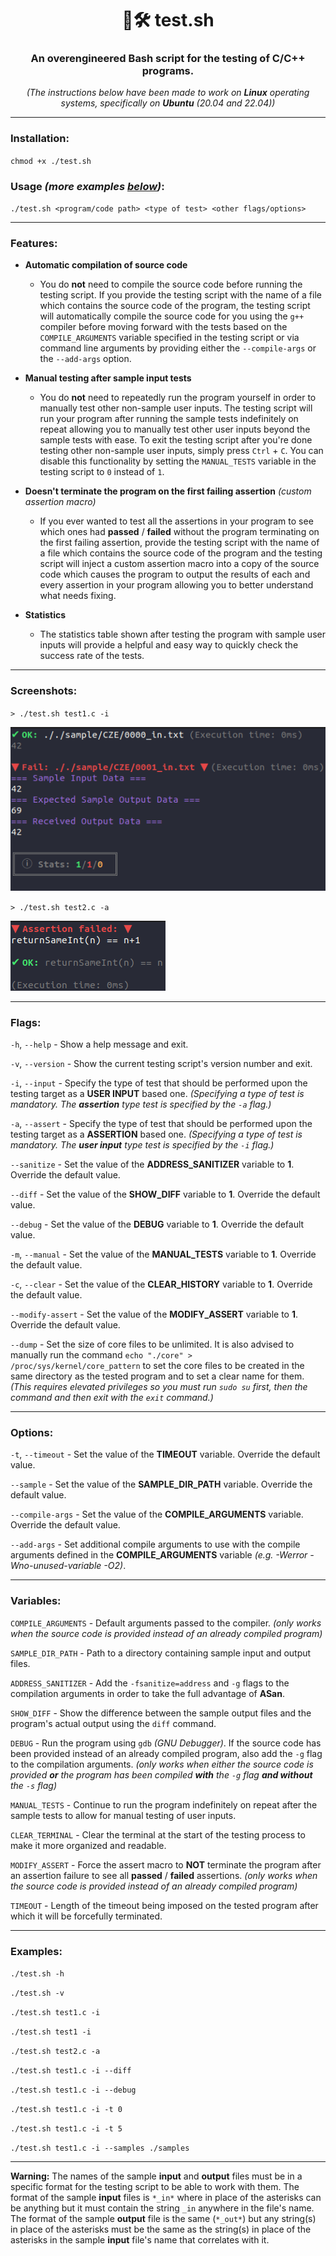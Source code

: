 <div align="center">

# 🧪🛠️ test.sh

### An overengineered Bash script for the testing of C/C++ programs.

*(The instructions below have been made to work on **Linux** operating systems, specifically on **Ubuntu** (20.04 and 22.04))*

</div>

***

### Installation:

`chmod +x ./test.sh`

### Usage *(more examples [below](https://github.com/zahradnik-ondrej/test.sh?tab=readme-ov-file#examples))*:

`./test.sh <program/code path> <type of test> <other flags/options>`

***

### Features:

- **Automatic compilation of source code**
  - You do **not** need to compile the source code before running the testing script.
    If you provide the testing script with the name of a file which contains the source code of the program, the testing script will automatically compile the source code for you using the `g++` compiler before moving forward with the tests based on the `COMPILE_ARGUMENTS` variable specified in the testing script or via command line arguments by providing either the `--compile-args` or the `--add-args` option.

- **Manual testing after sample input tests**
  - You do **not** need to repeatedly run the program yourself in order to manually test other non-sample user inputs.
    The testing script will run your program after running the sample tests indefinitely on repeat allowing you to manually test other user inputs beyond the sample tests with ease.
    To exit the testing script after you're done testing other non-sample user inputs, simply press `Ctrl` + `C`.
    You can disable this functionality by setting the `MANUAL_TESTS` variable in the testing script to `0` instead of `1`.

- **Doesn't terminate the program on the first failing assertion** *(custom assertion macro)*
  - If you ever wanted to test all the assertions in your program to see which ones had **passed** / **failed** without the program terminating on the first failing assertion, provide the testing script with the name of a file which contains the source code of the program and the testing script will inject a custom assertion macro into a copy of the source code which causes the program to output the results of each and every assertion in your program allowing you to better understand what needs fixing.

- **Statistics**
  - The statistics table shown after testing the program with sample user inputs will provide a helpful and easy way to quickly check the success rate of the tests.
 
***

### Screenshots:

`> ./test.sh test1.c -i`

![](https://github.com/zahradnik-ondrej/test.sh/blob/main/screenshot_1.png?raw=true)

`> ./test.sh test2.c -a`

![](https://github.com/zahradnik-ondrej/test.sh/blob/main/screenshot_2.png?raw=true)

***

### Flags:

`-h`, `--help` - Show a help message and exit.

`-v`, `--version` - Show the current testing script's version number and exit.

`-i`, `--input` - Specify the type of test that should be performed upon the testing target as a **USER INPUT** based one.
*(Specifying a type of test is mandatory. The **assertion** type test is specified by the `-a` flag.)*

`-a`, `--assert` - Specify the type of test that should be performed upon the testing target as a **ASSERTION** based one.
*(Specifying a type of test is mandatory. The **user input** type test is specified by the `-i` flag.)*

`--sanitize` - Set the value of the **ADDRESS_SANITIZER** variable to **1**.
Override the default value.

`--diff` - Set the value of the **SHOW_DIFF** variable to **1**.
Override the default value.

`--debug` - Set the value of the **DEBUG** variable to **1**.
Override the default value.

`-m`, `--manual` - Set the value of the **MANUAL_TESTS** variable to **1**.
Override the default value.

`-c`, `--clear` - Set the value of the **CLEAR_HISTORY** variable to **1**.
Override the default value.

`--modify-assert` - Set the value of the **MODIFY_ASSERT** variable to **1**.
Override the default value.

`--dump` - Set the size of core files to be unlimited.
It is also advised to manually run the command `echo "./core" > /proc/sys/kernel/core_pattern` to set the core files to be created in the same directory as the tested program and to set a clear name for them.
*(This requires elevated privileges so you must run `sudo su` first, then the command and then exit with the `exit` command.)*

***

### Options:

`-t`, `--timeout` - Set the value of the **TIMEOUT** variable.
Override the default value.

`--sample` - Set the value of the **SAMPLE_DIR_PATH** variable.
Override the default value.

`--compile-args` - Set the value of the **COMPILE_ARGUMENTS** variable.
Override the default value.

`--add-args` - Set additional compile arguments to use with the compile arguments defined in the **COMPILE_ARGUMENTS** variable *(e.g. -Werror -Wno-unused-variable -O2)*.

***

### Variables:

`COMPILE_ARGUMENTS` - Default arguments passed to the compiler.
*(only works when the source code is provided instead of an already compiled program)*

`SAMPLE_DIR_PATH` - Path to a directory containing sample input and output files.

`ADDRESS_SANITIZER` - Add the `-fsanitize=address` and `-g` flags to the compilation arguments in order to take the full advantage of **ASan**.

`SHOW_DIFF` - Show the difference between the sample output files and the program's actual output using the `diff` command.

`DEBUG` - Run the program using `gdb` *(GNU Debugger)*.
If the source code has been provided instead of an already compiled program, also add the `-g` flag to the compilation arguments.
*(only works when either the source code is provided **or** the program has been compiled **with** the `-g` flag **and without** the `-s` flag)*

`MANUAL_TESTS` - Continue to run the program indefinitely on repeat after the sample tests to allow for manual testing of user inputs.

`CLEAR_TERMINAL` - Clear the terminal at the start of the testing process to make it more organized and readable.

`MODIFY_ASSERT` - Force the assert macro to **NOT** terminate the program after an assertion failure to see all **passed** / **failed** assertions.
*(only works when the source code is provided instead of an already compiled program)*

`TIMEOUT` - Length of the timeout being imposed on the tested program after which it will be forcefully terminated.

***

### Examples:

`./test.sh -h`

`./test.sh -v`

`./test.sh test1.c -i`

`./test.sh test1 -i`

`./test.sh test2.c -a`

`./test.sh test1.c -i --diff`

`./test.sh test1.c -i --debug`

`./test.sh test1.c -i -t 0`

`./test.sh test1.c -i -t 5`

`./test.sh test1.c -i --samples ./samples`

***

**Warning:** The names of the sample **input** and **output** files must be in a specific format for the testing script to be able to work with them.
The format of the sample **input** files is `*_in*` where in place of the asterisks can be anything but it must contain the string `_in` anywhere in the file's name.
The format of the sample **output** file is the same (`*_out*`) but any string(s) in place of the asterisks must be the same as the string(s) in place of the asterisks in the sample **input** file's name that correlates with it.
